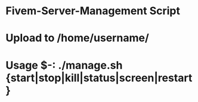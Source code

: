 # Fivem-Server-Management Script
# Upload to /home/username/
# Usage $-: ./manage.sh {start|stop|kill|status|screen|restart}
